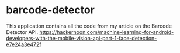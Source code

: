 # barcode-detector
This application contains all the code from my article on the Barcode Detector API. https://hackernoon.com/machine-learning-for-android-developers-with-the-mobile-vision-api-part-1-face-detection-e7e24a3e472f
